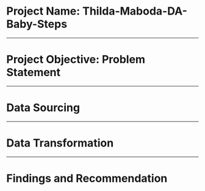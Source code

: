 # Project Name: Thilda-Maboda-DA-Baby-Steps

----
# Project Objective: Problem Statement



----
# Data Sourcing



----
# Data Transformation



----
# Findings and Recommendation

